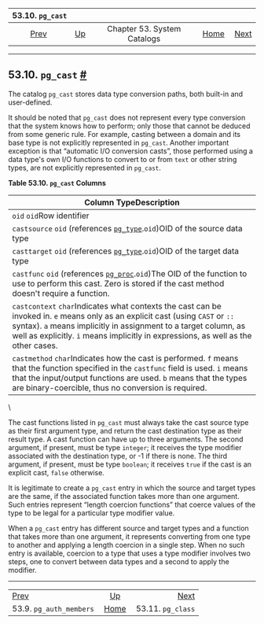 <!--?xml version="1.0" encoding="UTF-8" standalone="no"?-->

|                        53.10. `pg_cast`                       |                                                   |                             |                                                       |                                                  |
| :-----------------------------------------------------------: | :------------------------------------------------ | :-------------------------: | ----------------------------------------------------: | -----------------------------------------------: |
| [Prev](catalog-pg-auth-members.html "53.9. pg_auth_members")  | [Up](catalogs.html "Chapter 53. System Catalogs") | Chapter 53. System Catalogs | [Home](index.html "PostgreSQL 17devel Documentation") |  [Next](catalog-pg-class.html "53.11. pg_class") |

***

## 53.10. `pg_cast` [#](#CATALOG-PG-CAST)

[]()

The catalog `pg_cast` stores data type conversion paths, both built-in and user-defined.

It should be noted that `pg_cast` does not represent every type conversion that the system knows how to perform; only those that cannot be deduced from some generic rule. For example, casting between a domain and its base type is not explicitly represented in `pg_cast`. Another important exception is that “automatic I/O conversion casts”, those performed using a data type's own I/O functions to convert to or from `text` or other string types, are not explicitly represented in `pg_cast`.

**Table 53.10. `pg_cast` Columns**

| Column TypeDescription                                                                                                                                                                                                                                                                   |
| ---------------------------------------------------------------------------------------------------------------------------------------------------------------------------------------------------------------------------------------------------------------------------------------- |
| `oid` `oid`Row identifier                                                                                                                                                                                                                                                                |
| `castsource` `oid` (references [`pg_type`](catalog-pg-type.html "53.64. pg_type").`oid`)OID of the source data type                                                                                                                                                                      |
| `casttarget` `oid` (references [`pg_type`](catalog-pg-type.html "53.64. pg_type").`oid`)OID of the target data type                                                                                                                                                                      |
| `castfunc` `oid` (references [`pg_proc`](catalog-pg-proc.html "53.39. pg_proc").`oid`)The OID of the function to use to perform this cast. Zero is stored if the cast method doesn't require a function.                                                                                 |
| `castcontext` `char`Indicates what contexts the cast can be invoked in. `e` means only as an explicit cast (using `CAST` or `::` syntax). `a` means implicitly in assignment to a target column, as well as explicitly. `i` means implicitly in expressions, as well as the other cases. |
| `castmethod` `char`Indicates how the cast is performed. `f` means that the function specified in the `castfunc` field is used. `i` means that the input/output functions are used. `b` means that the types are binary-coercible, thus no conversion is required.                        |

\


The cast functions listed in `pg_cast` must always take the cast source type as their first argument type, and return the cast destination type as their result type. A cast function can have up to three arguments. The second argument, if present, must be type `integer`; it receives the type modifier associated with the destination type, or -1 if there is none. The third argument, if present, must be type `boolean`; it receives `true` if the cast is an explicit cast, `false` otherwise.

It is legitimate to create a `pg_cast` entry in which the source and target types are the same, if the associated function takes more than one argument. Such entries represent “length coercion functions” that coerce values of the type to be legal for a particular type modifier value.

When a `pg_cast` entry has different source and target types and a function that takes more than one argument, it represents converting from one type to another and applying a length coercion in a single step. When no such entry is available, coercion to a type that uses a type modifier involves two steps, one to convert between data types and a second to apply the modifier.

***

|                                                               |                                                       |                                                  |
| :------------------------------------------------------------ | :---------------------------------------------------: | -----------------------------------------------: |
| [Prev](catalog-pg-auth-members.html "53.9. pg_auth_members")  |   [Up](catalogs.html "Chapter 53. System Catalogs")   |  [Next](catalog-pg-class.html "53.11. pg_class") |
| 53.9. `pg_auth_members`                                       | [Home](index.html "PostgreSQL 17devel Documentation") |                                53.11. `pg_class` |

